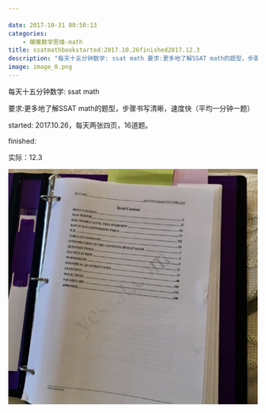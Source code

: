 ```yaml
---

date: 2017-10-31 00:50:13
categories:
    - 暖暖数学思维-math
title: ssatmathbookstarted:2017.10.26finished2017.12.3
description: "每天十五分钟数学: ssat math 要求:更多地了解SSAT math的题型，步骤书写清晰，速度快（平均一分钟一题） started: 2017.10.26，每天两张四页，16道题。 finish..."
image: image_0.png
---
```


每天十五分钟数学: ssat math

  


要求:更多地了解SSAT math的题型，步骤书写清晰，速度快（平均一分钟一题）

  


started: 2017.10.26，每天两张四页，16道题。

finished: 

实际：12.3

  


  


  


  


![](image_0.png)